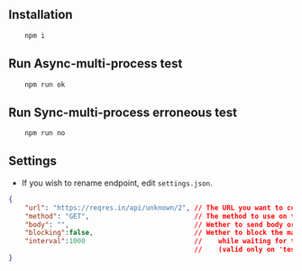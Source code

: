 
## Installation

```sh
    npm i
```

## Run Async-multi-process test
```sh
    npm run ok
```

## Run Sync-multi-process erroneous test
```sh
    npm run no
```

## Settings

 - If you wish to rename endpoint, edit `settings.json`.
```json
{
    "url": "https://reqres.in/api/unknown/2", // The URL you want to consume           
    "method": "GET",                          // The method to use on that call        
    "body": "",                               // Wether to send body or not            
    "blocking":false,                         // Wether to block the main process      
    "interval":1000                           //    while waiting for the next interval
                                              //    (valid only on 'test-NO')          
}

```

